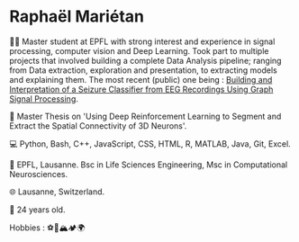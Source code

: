 <h1>Raphaël Mariétan</h1>

:student: Master student at EPFL with strong interest and experience in signal processing, computer vision and Deep Learning. Took part to multiple projects that involved building a complete Data Analysis pipeline; ranging from Data extraction, exploration and presentation, to extracting models and explaining them. The most recent (public) one being : <a href='https://github.com/Rmarieta/LTS4'>Building and Interpretation of a Seizure Classifier from EEG Recordings Using Graph Signal Processing</a>.

:page_facing_up: Master Thesis on 'Using Deep Reinforcement Learning to Segment and Extract the Spatial Connectivity of 3D Neurons'. 

💻 Python, Bash, C++, JavaScript, CSS, HTML, R, MATLAB, Java, Git, Excel.

:scroll: EPFL, Lausanne. Bsc in Life Sciences Engineering, Msc in Computational Neurosciences.

:globe_with_meridians: Lausanne, Switzerland.

🎂 24 years old.

Hobbies : :soccer::tennis::mountain_snow::camping::earth_africa:

